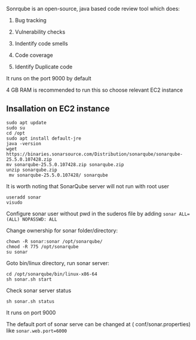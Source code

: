 Sonrqube is an open-source, java based code review tool which does:

1. Bug tracking

2. Vulnerability checks

3. Indentify code smells

4. Code coverage

5. Identify Duplicate code

It runs on the port 9000 by default

4 GB RAM is recommended to run this so choose relevant EC2 instance

## Insallation on EC2 instance
```
sudo apt update
sudo su
cd /opt
sudo apt install default-jre
java -version
wget https://binaries.sonarsource.com/Distribution/sonarqube/sonarqube-25.5.0.107428.zip
mv sonarqube-25.5.0.107428.zip sonarqube.zip
unzip sonarqube.zip
 mv sonarqube-25.5.0.107428/ sonarqube
```

It is worth noting that SonarQube server will not run with root user
```
useradd sonar
visudo
```
Configure sonar user without pwd in the suderos file by adding `sonar ALL=(ALL) NOPASSWD: ALL`

Change ownership for sonar folder/directory:
```
chown -R sonar:sonar /opt/sonarqube/
chmod -R 775 /opt/sonarqube
su sonar
```
Goto bin/linux directory, run sonar server:
```
cd /opt/sonarqube/bin/linux-x86-64
sh sonar.sh start
```
Check sonar server status 
```
sh sonar.sh status
```
It runs on port 9000

The default port of sonar serve can be changed at ( conf/sonar.properties) like `sonar.web.port=6000`
